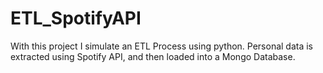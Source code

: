 # ETL_SpotifyAPI
With this project I simulate an ETL Process using python. Personal data is extracted using Spotify API, and then loaded into a Mongo Database.
